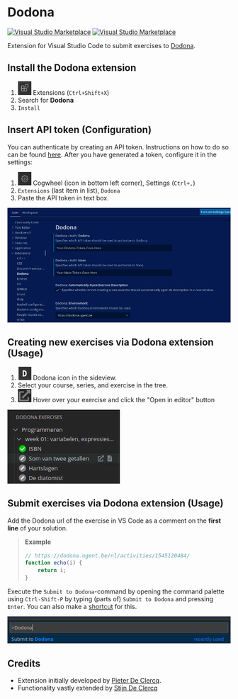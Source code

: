 # Dodona

[![Visual Studio Marketplace](https://vsmarketplacebadge.apphb.com/version-short/thepieterdc.dodona-plugin-vscode.svg)](https://marketplace.visualstudio.com/items?itemName=thepieterdc.dodona-plugin-vscode)
[![Visual Studio Marketplace](https://vsmarketplacebadge.apphb.com/installs-short/thepieterdc.dodona-plugin-vscode.svg?style=flat-square)](https://marketplace.visualstudio.com/items?itemName=thepieterdc.dodona-plugin-vscode)

Extension for Visual Studio Code to submit exercises to [Dodona](https://dodona.ugent.be/).

## Install the Dodona extension

1. <img src="assets/extensions-view-icon.png" alt="Extensions" width=30px; /> Extensions (`Ctrl+Shift+X`)
2. Search for **Dodona**
3. `Install`

## Insert API token (Configuration)

You can authenticate by creating an API token. Instructions on how to do so can be found [here](https://dodona-edu.github.io/guides/creating-an-api-token/). After you have generated a token, configure it in the settings:

1. <img src="assets/cogwheel.png" alt="cogwheel" width=30px;/> Cogwheel (icon in bottom left corner), Settings (`Ctrl+,`)
2. `Extensions` (last item in list), `Dodona`
3. Paste the API token in text box.

![API token](assets/api-token.png)

## Creating new exercises via Dodona extension (Usage)

1. <img src="assets/sideview.png" alt="sideview" width=30px;/> Dodona icon in the sideview.
2. Select your course, series, and exercise in the tree.
3. <img src="assets/open-in-editor.png" alt="open-in-editor" width=30px;/> Hover over your exercise and click the "Open in editor" button

<img src="assets/sideview-example.png" alt="sideview-example"/>

## Submit exercises via Dodona extension (Usage)

Add the Dodona url of the exercise in VS Code as a comment on the **first line** of your solution.

> **Example**
>
> ```javascript
> // https://dodona.ugent.be/nl/activities/1545120484/
> function echo(i) {
>     return i;
> }
> ```

Execute the `Submit to Dodona`-command by opening the command palette using `Ctrl-Shift-P` by typing (parts of) `Submit to Dodona` and pressing `Enter`. You can also make a [shortcut](https://code.visualstudio.com/docs/getstarted/keybindings#_keyboard-shortcuts-editor) for this.

![Submit](assets/submit.png)

## Credits

-   Extension initially developed by [Pieter De Clercq](https://thepieterdc.github.io/).
-   Functionality vastly extended by [Stijn De Clercq](https://github.com/stijndcl)
